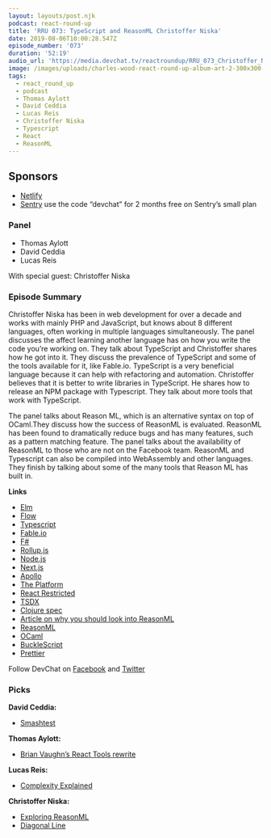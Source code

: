 ```yaml
---
layout: layouts/post.njk
podcast: react-round-up
title: 'RRU 073: TypeScript and ReasonML Christoffer Niska'
date: 2019-08-06T10:00:28.547Z
episode_number: '073'
duration: '52:19'
audio_url: 'https://media.devchat.tv/reactroundup/RRU_073_Christoffer_Niska.mp3'
image: /images/uploads/charles-wood-react-round-up-album-art-2-300x300-1.jpg
tags:
  - react_round_up
  - podcast
  - Thomas Aylott
  - David Ceddia
  - Lucas Reis
  - Christoffer Niska
  - Typescript
  - React
  - ReasonML
---
```

<!----- Conversion time: 1.126 seconds.


Using this Markdown file:

1. Cut and paste this output into your source file.
2. See the notes and action items below regarding this conversion run.
3. Check the rendered output (headings, lists, code blocks, tables) for proper
   formatting and use a linkchecker before you publish this page.

Conversion notes:

* Docs to Markdown version 1.0β17
* Wed Jul 31 2019 17:16:55 GMT-0700 (PDT)
* Source doc: https://docs.google.com/open?id=1RYlIGN679crys1ZNmFOg5ZjgmG8unHjnehlDSS0MgP4
----->



## **Sponsors**



*   [Netlify](https://www.netlify.com/)
*   [Sentry](http://sentry.io/) use the code “devchat” for 2 months free on Sentry’s small plan


### **Panel**



*   Thomas Aylott
*   David Ceddia
*   Lucas Reis

With special guest: Christoffer Niska


### **Episode Summary**

Christoffer Niska has been in web development for over a decade and works with mainly PHP and JavaScript, but knows about 8 different languages, often working in multiple languages simultaneously. The panel discusses the affect learning another language has on how you write the code you’re working on. They talk about TypeScript and Christoffer shares how he got into it. They discuss the prevalence of TypeScript and some of the tools available for it, like Fable.io. TypeScript is a very beneficial language because it can help with refactoring and automation. Christoffer believes that it is better to write libraries in TypeScript. He shares how to release an NPM package with Typescript. They talk about more tools that work with TypeScript.

The panel talks about Reason ML, which is an alternative syntax on top of OCaml.They discuss how the success of ReasonML is evaluated. ReasonML has been found to dramatically reduce bugs and has many features, such as a pattern matching feature. The panel talks about the availability of ReasonML to those who are not on the Facebook team. ReasonML and Typescript can also be compiled into WebAssembly and other languages. They finish by talking about some of the many tools that Reason ML has built in. 

**Links**



*   [Elm](https://elm-lang.org/)
*   [Flow](https://flow.microsoft.com/)
*   [Typescript](https://www.typescriptlang.org/)
*   [Fable.io](https://fable.io/)
*   [F#](https://fsharp.org/)
*   [Rollup.js](https://rollupjs.org/)
*   [Node.js](https://nodejs.org/)
*   [Next.js](https://nextjs.org/)
*   [Apollo](https://www.apollo.io/)
*   [The Platform](https://github.com/palmerhq/the-platform)
*   [React Restricted](https://github.com/crisu83/react-restricted)
*   [TSDX](https://github.com/palmerhq/tsdx)
*   [Clojure spec](https://clojure.org/about/spec)
*   [Article on why you should look into ReasonML](https://www.freecodecamp.org/news/psst-heres-why-reasonreact-is-the-best-way-to-write-react-5088d434d035/)
*   [ReasonML](https://reasonml.github.io/)
*   [OCaml](http://ocaml.org/)
*   [BuckleScript](https://bucklescript.github.io/)
*   [Prettier](https://prettier.io/)

Follow DevChat on [Facebook](https://www.facebook.com/DevChattv/?__tn__=%2Cd%2CP-R&eid=ARDBDrBnK71PDmx_8gE_IeIEo5SnM7cyzylVBjAwfaOo1ck_6q3GXuRBfaUQZaWVvFGyEVjrhDwnS_tV) and [Twitter](https://twitter.com/devchattv?lang=en)


### **Picks**

**David Ceddia:**



*   [Smashtest](https://smashtest.io/) 

**Thomas Aylott:**



*   [Brian Vaughn’s React Tools rewrite](https://complexityexplained.github.io/)

**Lucas Reis:**



*   [Complexity Explained](https://complexityexplained.github.io/)

**Christoffer Niska:**



*   [Exploring ReasonML](http://reasonmlhub.com/exploring-reasonml)
*   [Diagonal Line](https://github.com/digiaonline/graphql-php)

<!-- Docs to Markdown version 1.0β17 -->
